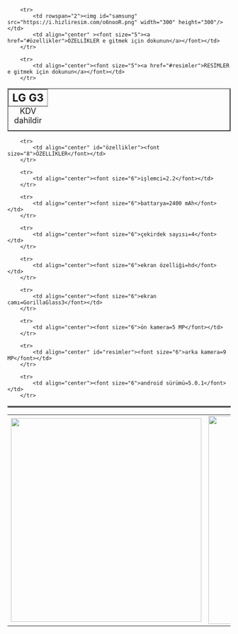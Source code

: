 <!DOCTYPE html PUBLIC "-//W3C//DTD XHTML 1.0 Transitional//EN" "http://www.w3.org/TR/xhtml1/DTD/xhtml1-transitional.dtd">
<html xmlns="http://www.w3.org/1999/xhtml" xml:lang="en">
<head>
	<meta http-equiv="Content-Type" content="text/html;charset=UTF-8" />
	<title>LG G3</title>
</head>
<body>

<table border="2" align="center">
	<caption align="bottom" ><font size="4">KDV dahildir</font></caption><br/>
		<tr>
			<th colspan="2"><font size="5">LG G3</font></th>
		</tr>
		
		<tr>
			<td rowspan="2"><img id="samsung" src="https://i.hizliresim.com/o6nooR.png" width="300" height="300"/></td>
			<td align="center" ><font size="5"><a href="#özellikler">ÖZELLİKLER e gitmek için dokunun</a></font></td>
		</tr>
		
		<tr>
			<td align="center"><font size="5"><a href="#resimler">RESİMLER e gitmek için dokunun</a></font></td>
		</tr>
		
		
</table>

<table align="center" border="2">

		<tr>
			<td align="center" id="özellikler"><font size="8">ÖZELLİKLER</font></td>
		</tr>
		
		<tr>
			<td align="center"><font size="6">işlemci=2.2</font></td>
		</tr>
		
		<tr>
			<td align="center"><font size="6">battarya=2400 mAh</font></td>
		</tr>
		
		<tr>
			<td align="center"><font size="6">çekirdek sayısı=4</font></td>
		</tr>
		
		<tr>
			<td align="center"><font size="6">ekran özelliği=hd</font></td>
		</tr>
		
		<tr>
			<td align="center"><font size="6">ekran camı=GorillaGlass3</font></td>
		</tr>
		
		<tr>
			<td align="center"><font size="6">ön kamera=5 MP</font></td>
		</tr>
		
		<tr>
			<td align="center" id="resimler"><font size="6">arka kamera=9 MP</font></td>
		</tr>
		
		<tr>
			<td align="center"><font size="6">android sürümü=5.0.1</font></td>
		</tr>
		
</table>

<table>
		<tr>
			<td><img src="https://i.hizliresim.com/o6nooR.png" width="430" height="460"/></td>
			<td><img src="https://i.hizliresim.com/o6nooR.png" width="440" height="470"/></td>
			<td><img src="https://i.hizliresim.com/8NmGV7.png" width="440" height="470"/></td>
		</tr>
</table>
</body>
</html>
